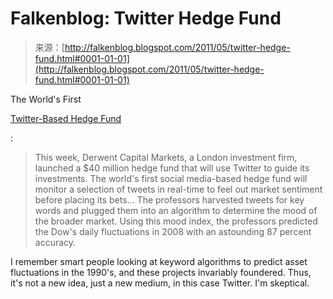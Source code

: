 <!--yml
category: 未分类
date: 2024-05-12 20:54:54
-->

# Falkenblog: Twitter Hedge Fund

> 来源：[http://falkenblog.blogspot.com/2011/05/twitter-hedge-fund.html#0001-01-01](http://falkenblog.blogspot.com/2011/05/twitter-hedge-fund.html#0001-01-01)

The World's First

[Twitter-Based Hedge Fund](http://www.theatlantic.com/business/archive/2011/05/the-worlds-first-twitter-based-hedge-fund-is-finally-open-for-business/239097/)

:

> This week, Derwent Capital Markets, a London investment firm, launched a $40 million hedge fund that will use Twitter to guide its investments. The world's first social media-based hedge fund will monitor a selection of tweets in real-time to feel out market sentiment before placing its bets...
> The professors harvested tweets for key words and plugged them into an algorithm to determine the mood of the broader market. Using this mood index, the professors predicted the Dow's daily fluctuations in 2008 with an astounding 87 percent accuracy.

I remember smart people looking at keyword algorithms to predict asset fluctuations in the 1990's, and these projects invariably foundered. Thus, it's not a new idea, just a new medium, in this case Twitter. I'm skeptical.